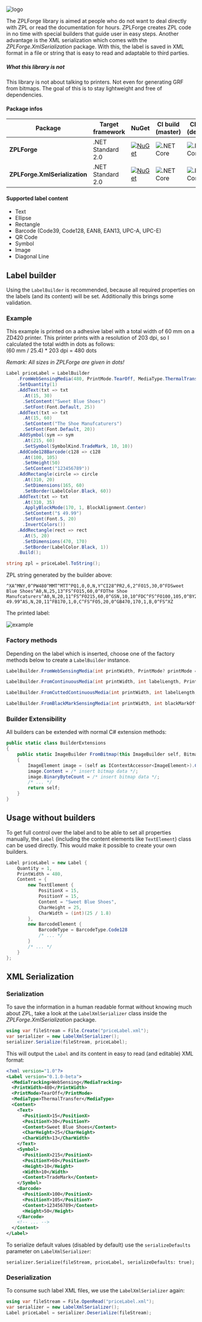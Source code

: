 ![logo](assets/logo.jpg)

The ZPLForge library is aimed at people who do not want to deal directly with ZPL or read the
documentation for hours. ZPLForge creates ZPL code in no time with special builders that
guide user in easy steps.
Another advantage is the XML serialization which comes with the
*ZPLForge.XmlSerialization* package. With this, the label is saved in XML format
in a file or string that is easy to read and adaptable to third parties.

##### What this library is not

This library is not about talking to printers. Not even 
for generating GRF from bitmaps. The goal of this is to stay lightweight and 
free of dependencies.

#### Package infos

| Package                       | Target framework  | NuGet                                                                                                                                   | CI build (master)                                                                                    | CI build (develop)                                                                                   |
| ----------------------------- | ----------------- | --------------------------------------------------------------------------------------------------------------------------------------- | ---------------------------------------------------------------------------------------------------- | ---------------------------------------------------------------------------------------------------- |
| **ZPLForge**                  | .NET Standard 2.0 | [![NuGet](https://img.shields.io/nuget/vpre/ZPLForge.svg)](https://www.nuget.org/packages/ZPLForge/)                                    | ![.NET Core](https://github.com/chrishanzlik/ZPLForge/workflows/.NET%20Core/badge.svg?branch=master) | ![.NET Core](https://github.com/chrishanzlik/ZPLForge/workflows/.NET%20Core/badge.svg?branch=develop)|
| **ZPLForge.XmlSerialization** | .NET Standard 2.0 | [![NuGet](https://img.shields.io/nuget/vpre/ZPLForge.XmlSerialization.svg)](https://www.nuget.org/packages/ZPLForge.XmlSerialization/)  | ![.NET Core](https://github.com/chrishanzlik/ZPLForge/workflows/.NET%20Core/badge.svg?branch=master) | ![.NET Core](https://github.com/chrishanzlik/ZPLForge/workflows/.NET%20Core/badge.svg?branch=develop)|

#### Supported label content
- Text
- Ellipse
- Rectangle
- Barcode (Code39, Code128, EAN8, EAN13, UPC-A, UPC-E)
- QR Code
- Symbol
- Image
- Diagonal Line

## Label builder
Using the `LabelBuilder` is recommended, because all required properties on the labels (and its content) will be set. Additionally this brings some validation.

### Example
This example is printed on a adhesive label with a total width of 60 mm on a ZD420
printer. This printer prints with a resolution of 203 dpi, so I calculated the total width in dots as
follows:   
(60 mm / 25.4) * 203 dpi = 480 dots   

*Remark: All sizes in ZPLForge are given in dots!*

``` csharp
Label priceLabel = LabelBuilder
    .FromWebSensingMedia(480, PrintMode.TearOff, MediaType.ThermalTransfer)
    .SetQuantity(1)
    .AddText(txt => txt
      .At(15, 30)
      .SetContent("Sweet Blue Shoes")
      .SetFont(Font.Default, 25))
    .AddText(txt => txt
      .At(15, 60)
      .SetContent("The Shoe Manufcaturers")
      .SetFont(Font.Default, 20))
    .AddSymbol(sym => sym
      .At(215, 60)
      .SetSymbol(SymbolKind.TradeMark, 10, 10))
    .AddCode128Barcode(c128 => c128
      .At(100, 105)
      .SetHeight(50)
      .SetContent("123456789"))
    .AddRectangle(circle => circle
      .At(310, 20)
      .SetDimensions(165, 60)
      .SetBorder(LabelColor.Black, 60))
    .AddText(txt => txt
      .At(310, 35)
      .ApplyBlockMode(170, 1, BlockAlignment.Center)
      .SetContent("$ 49.99")
      .SetFont(Font.S, 20)
      .InvertColors())
    .AddRectangle(rect => rect
      .At(5, 20)
      .SetDimensions(470, 170)
      .SetBorder(LabelColor.Black, 1))
    .Build();

string zpl = priceLabel.ToString();
```

ZPL string generated by the builder above:
``` zpl
^XA^MNY,0^PW480^MMT^MTT^PQ1,0,0,N,Y^CI28^PR2,6,2^FO15,30,0^FDSweet Blue Shoes^A0,N,25,13^FS^FO15,60,0^FDThe Shoe Manufcaturers^A0,N,20,11^FS^FO215,60,0^GSN,10,10^FDC^FS^FO100,105,0^BY2,3.0,10^BCN,50,Y,N,N^FD123456789^FS^FO310,20,0^GB165,60,60,B,0^FS^FO310,35,0^FR^FD$ 49.99^AS,N,20,11^FB170,1,0,C^FS^FO5,20,0^GB470,170,1,B,0^FS^XZ
```

The printed label:

![example](assets/example.jpg)

### Factory methods   

Depending on the label which is inserted, choose one of the factory methods below to create a `LabelBuilder` instance.

``` csharp
LabelBuilder.FromWebSensingMedia(int printWidth, PrintMode? printMode = null, MediaType? mediaType = null);

LabelBuilder.FromContinuousMedia(int printWidth, int labelLength, PrintMode? printMode = null, MediaType? mediaType = null);

LabelBuilder.FromCuttedContinuousMedia(int printWidth, int labelLength, MediaType? mediaType = null);

LabelBuilder.FromBlackMarkSensingMedia(int printWidth, int blackMarkOffset, PrintMode? printMode = null, MediaType? mediaType = null);
```   
   
### Builder Extensibility

All builders can be extended with normal C# extension methods:

``` csharp
public static class BuilderExtensions
{
    public static ImageBuilder FromBitmap(this ImageBuilder self, Bitmap bitmap)
    {
        ImageElement image = (self as IContextAccessor<ImageElement>).Context;
        image.Content = /* insert bitmap data */;
        image.BinaryByteCount = /* insert bitmap data */;
        /* ... */		
        return self;
    }
}
```

## Usage without builders

To get full control over the label and to be able to set all properties manually, the
`Label` (including the content elements like `TextElement`) class can be used directly.
This would make it possible to create your own builders.

``` csharp
Label priceLabel = new Label {
    Quantity = 1,
    PrintWidth = 480,
    Content = {
        new TextElement {
            PositionX = 15,
            PositionY = 15,
            Content = "Sweet Blue Shoes",
            CharHeight = 25,
            CharWidth = (int)(25 / 1.8)
        },
        new BarcodeElement {
            BarcodeType = BarcodeType.Code128
            /* ... */
        }
        /* ... */
    }
};
```

## XML Serialization

### Serialization

To save the information in a human readable format without knowing much about ZPL, take a
look at the `LabelXmlSerializer` class inside the *ZPLForge.XmlSerialization*
package.

``` csharp
using var fileStream = File.Create("priceLabel.xml");
var serializer = new LabelXmlSerializer();
serializer.Serialize(fileStream, priceLabel);
```

This will output the `Label` and its content in easy to read (and editable) XML format:

``` xml
<?xml version="1.0"?>
<Label version="0.1.0-beta">
  <MediaTracking>WebSensing</MediaTracking>
  <PrintWidth>480</PrintWidth>
  <PrintMode>TearOff</PrintMode>
  <MediaType>ThermalTransfer</MediaType>
  <Content>
    <Text>
      <PositionX>15</PositionX>
      <PositionY>30</PositionY>
      <Content>Sweet Blue Shoes</Content>
      <CharHeight>25</CharHeight>
      <CharWidth>13</CharWidth>
    </Text>
    <Symbol>
      <PositionX>215</PositionX>
      <PositionY>60</PositionY>
      <Height>10</Height>
      <Width>10</Width>
      <Content>TradeMark</Content>
    </Symbol>
    <Barcode>
      <PositionX>100</PositionX>
      <PositionY>105</PositionY>
      <Content>123456789</Content>
      <Height>50</Height>
    </Barcode>
    <!-- ... -->
  </Content>
</Label>
```

To serialize default values (disabled by default) use the `serializeDefaults`
parameter on `LabelXmlSerializer`:

```
serializer.Serialize(fileStream, priceLabel, serializeDefaults: true);
```

### Deserialization

To consume such label XML files, we use the `LabelXmlSerializer` again:

``` csharp
using var fileStream = File.OpenRead("priceLabel.xml");
var serializer = new LabelXmlSerializer();
Label priceLabel = serializer.Deserialize(fileStream);
```
